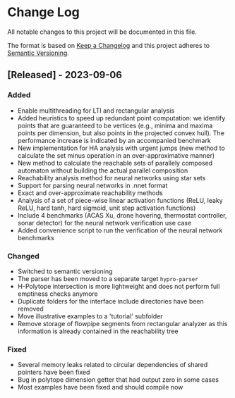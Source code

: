 # Change Log

All notable changes to this project will be documented in this file.

The format is based on [Keep a Changelog](http://keepachangelog.com/)
and this project adheres to [Semantic Versioning](http://semver.org/).

## [Released] - 2023-09-06

### Added

- Enable multithreading for LTI and rectangular analysis
- Added heuristics to speed up redundant point computation: we identify points that are guaranteed to be vertices (e.g.,
  minima and maxima points per dimension, but also points in the projected convex hull). The performance increase is
  indicated by an accompanied benchmark
- New implementation for HA analysis with urgent jumps (new method to calculate the set minus operation in an over-approximative manner)
- New method to calculate the reachable sets of parallely composed automaton without building the actual parallel composition 
- Reachability analysis method for neural networks using star sets
- Support for parsing neural networks in .nnet format
- Exact and over-approximate reachability methods
- Analysis of a set of piece-wise linear activation functions (ReLU, leaky ReLU, hard tanh, hard sigmoid, unit step activation functions)
- Include 4 benchmarks (ACAS Xu, drone hovering, thermostat controller, sonar detector) for the neural network verification use case
- Added convenience script to run the verification of the neural network benchmarks

### Changed

- Switched to semantic versioning
- The parser has been moved to a separate target ```hypro-parser```
- H-Polytope intersection is more lightweight and does not perform full emptiness checks anymore
- Duplicate folders for the interface include directories have been removed
- Move illustrative examples to a 'tutorial' subfolder
- Remove storage of flowpipe segments from rectangular analyzer as this information is already contained in the
  reachability tree

### Fixed

- Several memory leaks related to circular dependencies of shared pointers have been fixed
- Bug in polytope dimension getter that had output zero in some cases
- Most examples have been fixed and should compile now
